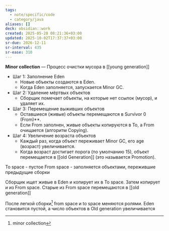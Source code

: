 ```yaml
---
tags:
  - note/specific/code
  - category/java
aliases: []
deck: obsidian::work
created: 2025-05-28 08:21:36+03:00
updated: 2025-10-02T17:37:37+03:00
sr-due: 2026-12-11
sr-interval: 435
sr-ease: 310
---
```


**Minor collection**
—
Процесс очистки мусора в [[young generation]]
- Шаг 1: Заполнение Eden
    - Новые объекты создаются в Eden.
    - Когда Eden заполняется, запускается Minor GC.
- Шаг 2: Удаление мёртвых объектов
    - Сборщик помечает объекты, на которые нет ссылок (мусор), и удаляет их.
- Шаг 3: Перемещение выживших объектов
    - Оставшиеся (живые) объекты перемещаются в Survivor 0 (From)**.
    - Если From заполнен, живые объекты копируются в To, а From очищается (алгоритм Copying).
- Шаг 4: Увеличение возраста объектов
    - Каждый раз, когда объект переживает Minor GC, его age (возраст) увеличивается.
    - Когда возраст достигает порога (по умолчанию 15), объект перемещается в [[old Generation]] (это называется Promotion).

To space - пустое
From space - заполняется объектами, пережившие предыдущие сборки

Сборщик ищет живые в Eden и копирует их в To space. Затем копирует и из From space. Старые из From space перемещаются в [[old generation]]

После легкой сборки[^1] from space и to space меняются ролями. Eden становится пустой, а число объектов в Old generation увеличивается

[^1]: minor collection
